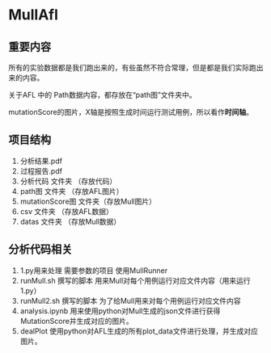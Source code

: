 # MullAfl

## 重要内容

所有的实验数据都是我们跑出来的，有些虽然不符合常理，但是都是我们实际跑出来的内容。

关于AFL 中的 Path数据内容，都存放在“path图”文件夹中。

mutationScore的图片，X轴是按照生成时间运行测试用例，所以看作**时间轴**。

## 项目结构

1. 分析结果.pdf
2. 过程报告.pdf
3. 分析代码 文件夹 （存放代码）
4. path图 文件夹 （存放AFL图片）
5. mutationScore图 文件夹（存放Mull图片）
6. csv 文件夹 （存放AFL数据）
7. datas 文件夹 （存放Mull数据）

## 分析代码相关

1. 1.py用来处理 需要参数的项目 使用MullRunner
2. runMull.sh 撰写的脚本 用来Mull对每个用例运行对应文件内容（用来运行1.py）
3. runMull2.sh 撰写的脚本 为了给Mull用来对每个用例运行对应文件内容
4. analysis.ipynb 用来使用python对Mull生成的json文件进行获得MutationScore并生成对应的图片。
5. dealPlot 使用python对AFL生成的所有plot_data文件进行处理，并生成对应图片。
